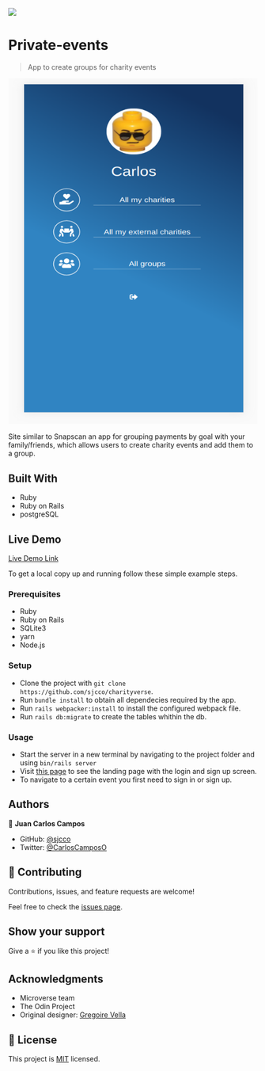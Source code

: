 ![](https://img.shields.io/badge/Microverse-blueviolet)

# Private-events

> App to create groups for charity events

![screenshot](./app/assets/images/screenshot.png)

Site similar to Snapscan an app for grouping payments by goal with your family/friends, which allows users to create  charity events and add them to a group.

## Built With

- Ruby
- Ruby on Rails
- postgreSQL

## Live Demo

[Live Demo Link](https://floating-chamber-75048.herokuapp.com/)

To get a local copy up and running follow these simple example steps.

### Prerequisites

- Ruby
- Ruby on Rails
- SQLite3
- yarn
- Node.js

### Setup

- Clone the project with `git clone https://github.com/sjcco/charityverse`.
- Run `bundle install` to obtain all dependecies required by the app.
- Run `rails webpacker:install` to install the configured webpack file.
- Run `rails db:migrate` to create the tables whithin the db.


### Usage

- Start the server in a new terminal by navigating to the project folder and using `bin/rails server`
- Visit [this page](http://localhost:3000/) to see the landing page with the login and sign up screen.
- To navigate to a certain event you first need to sign in or sign up.

## Authors

👤 **Juan Carlos Campos**

- GitHub: [@sjcco](https://github.com/sjcco)
- Twitter: [@CarlosCamposO](https://twitter.com/CarlosCamposO)

## 🤝 Contributing

Contributions, issues, and feature requests are welcome!

Feel free to check the [issues page](https://github.com/sjcco/charityverse/issues/).

## Show your support

Give a ⭐️ if you like this project!

## Acknowledgments

- Microverse team
- The Odin Project
- Original designer: [Gregoire Vella](https://www.behance.net/gallery/19759151/Snapscan-iOs-design-and-branding?tracking_source=)

## 📝 License

This project is [MIT](lic.url) licensed.
